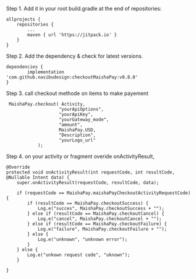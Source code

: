 Step 1. Add it in your root build.gradle at the end of repositories:

	allprojects {
		repositories {
			...
			maven { url 'https://jitpack.io' }
		}
	}

Step 2. Add the dependency & check for latest versions.

	dependencies {
            implementation 'com.github.nasibudesign:checkoutMaishaPay:v0.8.0'
	}

   

Step 3. call checkout methode on items to make payement
     
     MaishaPay.checkout( Activity,
                        "yourApiOptions",
                        "yourApiKey",
                        "yourGateway_mode",
                        "amount",
                        MaishaPay.USD,
                        "Description",
                        "yourLogo_url"
                );

Step 4. on your activity or fragment overide onActivityResult,

    @Override
    protected void onActivityResult(int requestCode, int resultCode, @Nullable Intent data) {
        super.onActivityResult(requestCode, resultCode, data);

        if (requestCode == MaishaPay.maishaPayCheckoutActivityRequestCode) {
            if (resultCode == MaishaPay.checkoutSuccess) {
                Log.e("succes", MaishaPay.checkoutSuccess + "");
            } else if (resultCode == MaishaPay.checkoutCancel) {
                Log.e("cancel", MaishaPay.checkoutCancel + "");
            } else if (resultCode == MaishaPay.checkoutFailure) {
                Log.e("failure", MaishaPay.checkoutFailure + "");
            } else {
                Log.e("unknown", "unknown error");
            }
        } else {
            Log.e("unkown request code", "uknown");
        }

    }